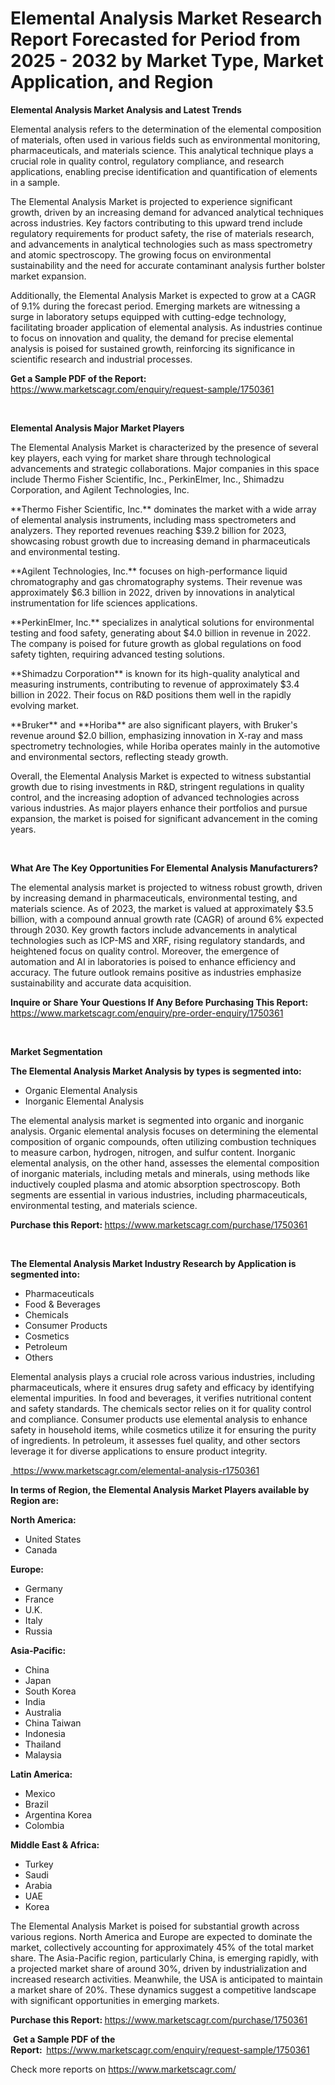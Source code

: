 <p><h1>Elemental Analysis Market Research Report Forecasted for Period from 2025 -  2032 by Market Type, Market Application, and Region</h1></p><p><strong>Elemental Analysis Market Analysis and Latest Trends</strong></p>
<p><p>Elemental analysis refers to the determination of the elemental composition of materials, often used in various fields such as environmental monitoring, pharmaceuticals, and materials science. This analytical technique plays a crucial role in quality control, regulatory compliance, and research applications, enabling precise identification and quantification of elements in a sample.</p><p>The Elemental Analysis Market is projected to experience significant growth, driven by an increasing demand for advanced analytical techniques across industries. Key factors contributing to this upward trend include regulatory requirements for product safety, the rise of materials research, and advancements in analytical technologies such as mass spectrometry and atomic spectroscopy. The growing focus on environmental sustainability and the need for accurate contaminant analysis further bolster market expansion.</p><p>Additionally, the Elemental Analysis Market is expected to grow at a CAGR of 9.1% during the forecast period. Emerging markets are witnessing a surge in laboratory setups equipped with cutting-edge technology, facilitating broader application of elemental analysis. As industries continue to focus on innovation and quality, the demand for precise elemental analysis is poised for sustained growth, reinforcing its significance in scientific research and industrial processes.</p></p>
<p><strong>Get a Sample PDF of the Report:&nbsp;</strong> <a href="https://www.marketscagr.com/enquiry/request-sample/1750361?utm_campaign=2637&utm_medium=2&utm_source=Github&utm_content=ia&utm_term=09032025&utm_id=elemental-analysis">https://www.marketscagr.com/enquiry/request-sample/1750361</a></p>
<p>&nbsp;</p>
<p><strong>Elemental Analysis Major Market Players</strong></p>
<p><p>The Elemental Analysis Market is characterized by the presence of several key players, each vying for market share through technological advancements and strategic collaborations. Major companies in this space include Thermo Fisher Scientific, Inc., PerkinElmer, Inc., Shimadzu Corporation, and Agilent Technologies, Inc. </p><p>**Thermo Fisher Scientific, Inc.** dominates the market with a wide array of elemental analysis instruments, including mass spectrometers and analyzers. They reported revenues reaching $39.2 billion for 2023, showcasing robust growth due to increasing demand in pharmaceuticals and environmental testing.</p><p>**Agilent Technologies, Inc.** focuses on high-performance liquid chromatography and gas chromatography systems. Their revenue was approximately $6.3 billion in 2022, driven by innovations in analytical instrumentation for life sciences applications.</p><p>**PerkinElmer, Inc.** specializes in analytical solutions for environmental testing and food safety, generating about $4.0 billion in revenue in 2022. The company is poised for future growth as global regulations on food safety tighten, requiring advanced testing solutions.</p><p>**Shimadzu Corporation** is known for its high-quality analytical and measuring instruments, contributing to revenue of approximately $3.4 billion in 2022. Their focus on R&D positions them well in the rapidly evolving market.</p><p>**Bruker** and **Horiba** are also significant players, with Bruker's revenue around $2.0 billion, emphasizing innovation in X-ray and mass spectrometry technologies, while Horiba operates mainly in the automotive and environmental sectors, reflecting steady growth.</p><p>Overall, the Elemental Analysis Market is expected to witness substantial growth due to rising investments in R&D, stringent regulations in quality control, and the increasing adoption of advanced technologies across various industries. As major players enhance their portfolios and pursue expansion, the market is poised for significant advancement in the coming years.</p></p>
<p>&nbsp;</p>
<p><strong>What Are The Key Opportunities For Elemental Analysis Manufacturers?</strong></p>
<p><p>The elemental analysis market is projected to witness robust growth, driven by increasing demand in pharmaceuticals, environmental testing, and materials science. As of 2023, the market is valued at approximately $3.5 billion, with a compound annual growth rate (CAGR) of around 6% expected through 2030. Key growth factors include advancements in analytical technologies such as ICP-MS and XRF, rising regulatory standards, and heightened focus on quality control. Moreover, the emergence of automation and AI in laboratories is poised to enhance efficiency and accuracy. The future outlook remains positive as industries emphasize sustainability and accurate data acquisition.</p></p>
<p><strong>Inquire or Share Your Questions If Any Before Purchasing This Report:</strong> <a href="https://www.marketscagr.com/enquiry/pre-order-enquiry/1750361?utm_campaign=2637&utm_medium=2&utm_source=Github&utm_content=ia&utm_term=09032025&utm_id=elemental-analysis">https://www.marketscagr.com/enquiry/pre-order-enquiry/1750361</a></p>
<p>&nbsp;</p>
<p><strong>Market Segmentation</strong></p>
<p><strong>The Elemental Analysis Market Analysis by types is segmented into:</strong></p>
<p><ul><li>Organic Elemental Analysis</li><li>Inorganic Elemental Analysis</li></ul></p>
<p><p>The elemental analysis market is segmented into organic and inorganic analysis. Organic elemental analysis focuses on determining the elemental composition of organic compounds, often utilizing combustion techniques to measure carbon, hydrogen, nitrogen, and sulfur content. Inorganic elemental analysis, on the other hand, assesses the elemental composition of inorganic materials, including metals and minerals, using methods like inductively coupled plasma and atomic absorption spectroscopy. Both segments are essential in various industries, including pharmaceuticals, environmental testing, and materials science.</p></p>
<p><strong>Purchase this Report:&nbsp;</strong><a href="https://www.marketscagr.com/purchase/1750361?utm_campaign=2637&utm_medium=2&utm_source=Github&utm_content=ia&utm_term=09032025&utm_id=elemental-analysis">https://www.marketscagr.com/purchase/1750361</a></p>
<p>&nbsp;</p>
<p><strong>The Elemental Analysis Market Industry Research by Application is segmented into:</strong></p>
<p><ul><li>Pharmaceuticals</li><li>Food & Beverages</li><li>Chemicals</li><li>Consumer Products</li><li>Cosmetics</li><li>Petroleum</li><li>Others</li></ul></p>
<p><p>Elemental analysis plays a crucial role across various industries, including pharmaceuticals, where it ensures drug safety and efficacy by identifying elemental impurities. In food and beverages, it verifies nutritional content and safety standards. The chemicals sector relies on it for quality control and compliance. Consumer products use elemental analysis to enhance safety in household items, while cosmetics utilize it for ensuring the purity of ingredients. In petroleum, it assesses fuel quality, and other sectors leverage it for diverse applications to ensure product integrity.</p></p>
<p><a href="https://www.marketscagr.com/elemental-analysis-r1750361?utm_campaign=2637&utm_medium=2&utm_source=Github&utm_content=ia&utm_term=09032025&utm_id=elemental-analysis">&nbsp;https://www.marketscagr.com/elemental-analysis-r1750361</a></p>
<p><strong>In terms of Region, the Elemental Analysis Market Players available by Region are:</strong></p>
<p>
    <p> <strong> North America: </strong>
        <ul>
            <li>United States</li>
            <li>Canada</li>
        </ul>
        </p> 
    <p> <strong> Europe: </strong>
        <ul>
            <li>Germany</li>
            <li>France</li>
            <li>U.K.</li>
            <li>Italy</li>
            <li>Russia</li>
        </ul>
        </p> 
    <p> <strong> Asia-Pacific: </strong>
        <ul>
            <li>China</li>
            <li>Japan</li>
            <li>South Korea</li>
            <li>India</li>
            <li>Australia</li>
            <li>China Taiwan</li>
            <li>Indonesia</li>
            <li>Thailand</li>
            <li>Malaysia</li>
        </ul>
        </p> 
    <p> <strong> Latin America: </strong>
        <ul>
            <li>Mexico</li>
            <li>Brazil</li>
            <li>Argentina Korea</li>
            <li>Colombia</li>
        </ul>
        </p> 
    <p> <strong> Middle East & Africa: </strong>
        <ul>
            <li>Turkey</li>
            <li>Saudi</li>
            <li>Arabia</li>
            <li>UAE</li>
            <li>Korea</li>
        </ul>
    </p>
    </p>
<p><p>The Elemental Analysis Market is poised for substantial growth across various regions. North America and Europe are expected to dominate the market, collectively accounting for approximately 45% of the total market share. The Asia-Pacific region, particularly China, is emerging rapidly, with a projected market share of around 30%, driven by industrialization and increased research activities. Meanwhile, the USA is anticipated to maintain a market share of 20%. These dynamics suggest a competitive landscape with significant opportunities in emerging markets.</p></p>
<p><strong>Purchase this Report: </strong><a href="https://www.marketscagr.com/purchase/1750361?utm_campaign=2637&utm_medium=2&utm_source=Github&utm_content=ia&utm_term=09032025&utm_id=elemental-analysis">https://www.marketscagr.com/purchase/1750361</a></p>
<p>&nbsp;<strong>Get a Sample PDF of the Report:&nbsp;&nbsp;</strong><a href="https://www.marketscagr.com/enquiry/request-sample/1750361?utm_campaign=2637&utm_medium=2&utm_source=Github&utm_content=ia&utm_term=09032025&utm_id=elemental-analysis">https://www.marketscagr.com/enquiry/request-sample/1750361</a></p>
<p><strong></strong></p>
<p>Check more reports on <a href="https://www.marketscagr.com/?utm_campaign=2637&utm_medium=2&utm_source=Github&utm_content=ia&utm_term=09032025&utm_id=elemental-analysis">https://www.marketscagr.com/</a></p>